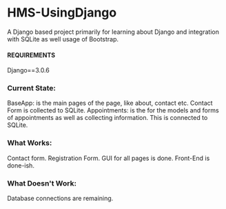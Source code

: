 # HMS-UsingDjango
A Django based project primarily for learning about Django and integration with SQLite as well usage of Bootstrap.

#### REQUIREMENTS
Django==3.0.6

### Current State:
BaseApp: is the main pages of the page, like about, contact etc. Contact Form is collected to SQLite.
Appointments: is the for the models and forms of appointments as well as collecting information. This is connected to SQLite.

### What Works:
Contact form. Registration Form. GUI for all pages is done. Front-End is done-ish.

### What Doesn't Work:
Database connections are remaining.
